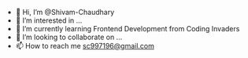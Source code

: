 - 👋 Hi, I’m @Shivam-Chaudhary
- 👀 I’m interested in ...
- 🌱 I’m currently learning Frontend Development from Coding Invaders
- 💞️ I’m looking to collaborate on ...
- 📫 How to reach me sc997196@gmail.com

<!---
Shivam-Chaudhary11/Shivam-Chaudhary11 is a ✨ special ✨ repository because its `README.md` (this file) appears on your GitHub profile.
You can click the Preview link to take a look at your changes.
--->
